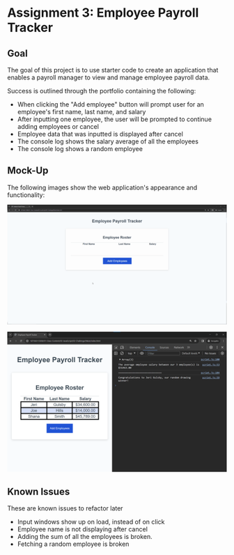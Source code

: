 # Assignment 3: Employee Payroll Tracker

## Goal

The goal of this project is to use starter code to create an application that enables a payroll manager to view and manage employee payroll data.

Success is outlined through the portfolio containing the following:

- When clicking the "Add employee" button will prompt user for an employee's first name, last name, and salary
- After inputting one employee, the user will be prompted to continue adding employees or cancel
- Employee data that was inputted is displayed after cancel
- The console log shows the salary average of all the employees
- The console log shows a random employee


## Mock-Up

The following images show the web application's appearance and functionality:

![Animation shows input of employees to an employee payroll tracker.](./Assets/03-javascript-homework-demo.gif)

![Shows employee information in the console of an employee payroll tracker.](./Assets/03-javascript-homework-console-demo.png)

## Known Issues

These are known issues to refactor later

- Input windows show up on load, instead of on click
- Employee name is not displaying after cancel
- Adding the sum of all the employees is broken.
- Fetching a random employee is broken

